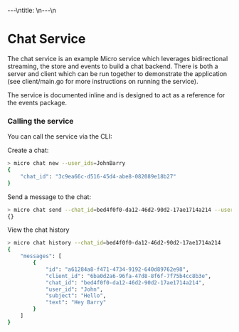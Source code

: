 ---\ntitle: \n---\n
# Chat Service

The chat service is an example Micro service which leverages bidirectional streaming, the store and events to build a chat backend. There is both a server and client which can be run together to demonstrate the application (see client/main.go for more instructions on running the service).

The service is documented inline and is designed to act as a reference for the events package.

### Calling the service

You can call the service via the CLI:

Create a chat:
```bash
> micro chat new --user_ids=JohnBarry
{
	"chat_id": "3c9ea66c-d516-45d4-abe8-082089e18b27"
}
```

Send a message to the chat:
```bash
> micro chat send --chat_id=bed4f0f0-da12-46d2-90d2-17ae1714a214 --user_id=John --subject=Hello --text='Hey Barry'
{}
```

View the chat history
```bash
> micro chat history --chat_id=bed4f0f0-da12-46d2-90d2-17ae1714a214
{
	"messages": [
		{
			"id": "a61284a8-f471-4734-9192-640d89762e98",
			"client_id": "6ba0d2a6-96fa-47d8-8f6f-7f75b4cc8b3e",
			"chat_id": "bed4f0f0-da12-46d2-90d2-17ae1714a214",
			"user_id": "John",
			"subject": "Hello",
			"text": "Hey Barry"
		}
	]
}
```